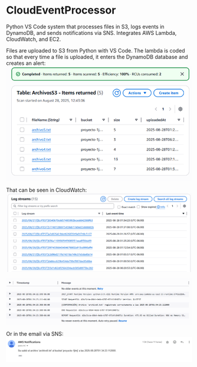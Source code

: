 # CloudEventProcessor
Python VS Code system that processes files in S3, logs events in DynamoDB, and sends notifications via SNS. Integrates AWS Lambda, CloudWatch, and EC2.

Files are uploaded to S3 from Python with VS Code.
The lambda is coded so that every time a file is uploaded, it enters the DynamoDB database and creates an alert: ![DynamoDB](DynamoDB.png)

That can be seen in CloudWatch: ![Cloud Watch1](CloudWatch1.png)

![Cloud Watch2](CloudWatch2.png)

Or in the email via SNS: ![Gmail](Gmail.png)

